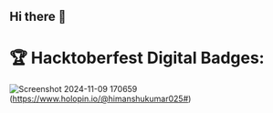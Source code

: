 ## Hi there 👋

<!--
**Himanshu-kumar025/Himanshu-kumar025** is a ✨ _special_ ✨ repository because its `README.md` (this file) appears on your GitHub profile.

Here are some ideas to get you started:

- 🔭 I’m currently working on ...
- 🌱 I’m currently learning ...
- 👯 I’m looking to collaborate on ...
- 🤔 I’m looking for help with ...
- 💬 Ask me about ...
- 📫 How to reach me: ...
- 😄 Pronouns: ...
- ⚡ Fun fact: ...
-->

<h1>🏆 Hacktoberfest Digital Badges: </h1>

![Screenshot 2024-11-09 170659](https://github.com/user-attachments/assets/c6d490bd-3a81-42f2-8949-30502e1274b5)
(https://www.holopin.io/@himanshukumar025#)
